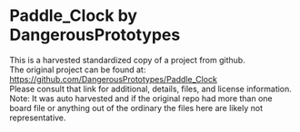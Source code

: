 
# Paddle_Clock by DangerousPrototypes  
This is a harvested standardized copy of a project from github.  
The original project can be found at:  
https://github.com/DangerousPrototypes/Paddle_Clock  
Please consult that link for additional, details, files, and license information.  
Note: It was auto harvested and if the original repo had more than one board file or anything out of the ordinary the files here are likely not representative.  
    
